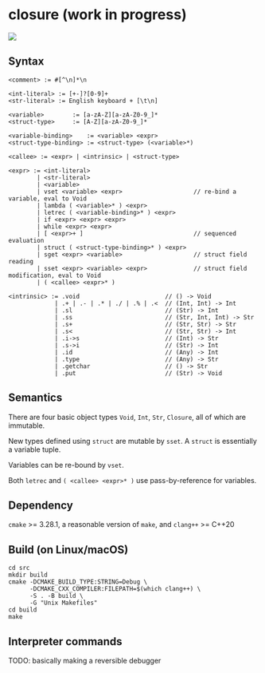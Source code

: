 # closure (work in progress)

![](https://github.com/sdingcn/closure/actions/workflows/auto-test.yml/badge.svg)

## Syntax

```
<comment> := #[^\n]*\n

<int-literal> := [+-]?[0-9]+
<str-literal> := English keyboard + [\t\n]

<variable>        := [a-zA-Z][a-zA-Z0-9_]*
<struct-type>     := [A-Z][a-zA-Z0-9_]*

<variable-binding>    := <variable> <expr>
<struct-type-binding> := <struct-type> (<variable>*)

<callee> := <expr> | <intrinsic> | <struct-type>

<expr> := <int-literal>
        | <str-literal>
        | <variable>
        | vset <variable> <expr>                    // re-bind a variable, eval to Void
        | lambda ( <variable>* ) <expr>
        | letrec ( <variable-binding>* ) <expr>
        | if <expr> <expr> <expr>
        | while <expr> <expr>
        | [ <expr>+ ]                               // sequenced evaluation
        | struct ( <struct-type-binding>* ) <expr>
        | sget <expr> <variable>                    // struct field reading
        | sset <expr> <variable> <expr>             // struct field modification, eval to Void
        | ( <callee> <expr>* )

<intrinsic> := .void                        // () -> Void
             | .+ | .- | .* | ./ | .% | .<  // (Int, Int) -> Int
             | .sl                          // (Str) -> Int
             | .ss                          // (Str, Int, Int) -> Str
             | .s+                          // (Str, Str) -> Str
             | .s<                          // (Str, Str) -> Int
             | .i->s                        // (Int) -> Str
             | .s->i                        // (Str) -> Int
             | .id                          // (Any) -> Int
             | .type                        // (Any) -> Str
             | .getchar                     // () -> Str
             | .put                         // (Str) -> Void
```

## Semantics

There are four basic object types `Void`, `Int`, `Str`, `Closure`, all of which are immutable.

New types defined using `struct` are mutable by `sset`. A `struct` is essentially a variable tuple.

Variables can be re-bound by `vset`.

Both `letrec` and `( <callee> <expr>* )` use pass-by-reference for variables.

## Dependency

`cmake` >= 3.28.1, a reasonable version of `make`, and `clang++` >= C++20

## Build (on Linux/macOS)

```
cd src
mkdir build
cmake -DCMAKE_BUILD_TYPE:STRING=Debug \
      -DCMAKE_CXX_COMPILER:FILEPATH=$(which clang++) \
      -S . -B build \
      -G "Unix Makefiles"
cd build
make
```

## Interpreter commands

TODO: basically making a reversible debugger
